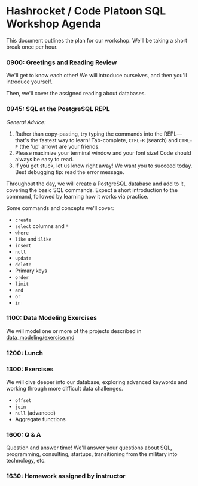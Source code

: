 # Hashrocket / Code Platoon SQL Workshop Agenda

This document outlines the plan for our workshop. We'll be taking a short break
once per hour.

### 0900: Greetings and Reading Review

We'll get to know each other! We will introduce ourselves, and then you'll
introduce yourself.

Then, we'll cover the assigned reading about databases.

### 0945: SQL at the PostgreSQL REPL

*General Advice:*

1. Rather than copy-pasting, try typing the commands into the REPL— that's the
   fastest way to learn! Tab-complete, `CTRL-R` (search) and `CTRL-P` (the 'up'
   arrow) are your friends.
2. Please maximize your terminal window and your font size! Code should always
   be easy to read.
3. If you get stuck, let us know right away! We want you to succeed today. Best
   debugging tip: read the error message.

Throughout the day, we will create a PostgreSQL database and add to it,
covering the basic SQL commands. Expect a short introduction to the command,
followed by learning how it works via practice.

Some commands and concepts we'll cover:

- `create`
- `select` columns and `*`
- `where`
- `like` and `ilike`
- `insert`
- `null`
- `update`
- `delete`
- Primary keys
- `order`
- `limit`
- `and`
- `or`
- `in`

### 1100: Data Modeling Exercises

We will model one or more of the projects described in
[data_modeling/exercise.md][exercise]

### 1200: Lunch

### 1300: Exercises

We will dive deeper into our database, exploring advanced keywords and working
through more difficult data challenges.

- `offset`
- `join`
- `null` (advanced)
- Aggregate functions

### 1600: Q & A

Question and answer time! We'll answer your questions about SQL, programming,
consulting, startups, transitioning from the military into technology, etc.

### 1630: Homework assigned by instructor

[exercise]: data_modeling/exercise.md
